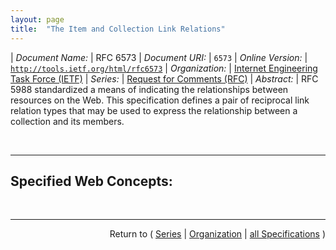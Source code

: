 ```yaml
---
layout: page
title:  "The Item and Collection Link Relations"
---
```


| *Document Name:* | RFC 6573
| *Document URI:* | `6573`
| *Online Version:* | [`http://tools.ietf.org/html/rfc6573`](http://tools.ietf.org/html/rfc6573)
| *Organization:* | [Internet Engineering Task Force (IETF)](..  "List of specification series by this organization")
| *Series:* | [Request for Comments (RFC)](.  "List of specifications in this series")
| *Abstract:* | RFC 5988 standardized a means of indicating the relationships between resources on the Web. This specification defines a pair of reciprocal link relation types that may be used to express the relationship between a collection and its members.

<br/>
<hr/>

## Specified Web Concepts:



<br/>
<hr/>

<p style="text-align: right">Return to ( <a href="./">Series</a> | <a href="../">Organization</a> | <a href="../../">all Specifications</a> )</p>